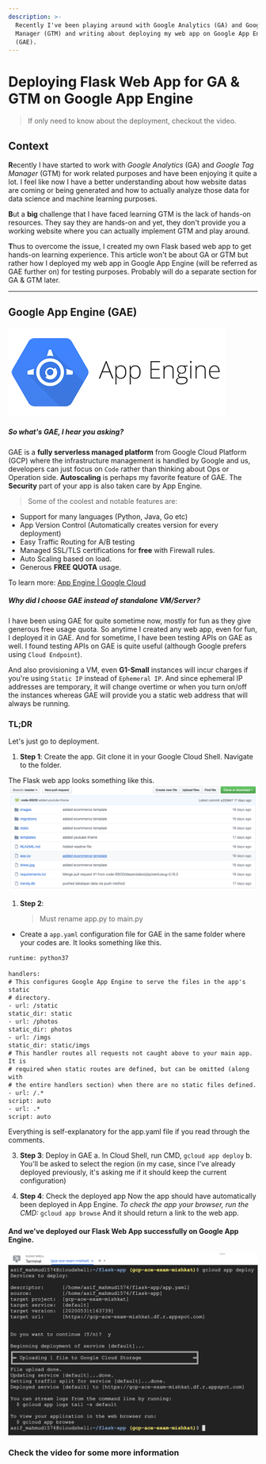 ```yaml
---
description: >-
  Recently I've been playing around with Google Analytics (GA) and Google Tag
  Manager (GTM) and writing about deploying my web app on Google App Engine
  (GAE).
---
```


# Deploying Flask Web App for GA & GTM on Google App Engine

> If only need to know about the deployment, checkout the video.

## Context
**R**ecently I have started to work with *Google Analytics* (GA) and *Google Tag Manager* (GTM) for work related purposes and have been enjoying it quite a lot. I feel like now I have a better understanding about how website datas are coming or being generated and how to actually analyze those data for data science and machine learning purposes.

**B**ut a **big** challenge that I have faced learning GTM is the lack of hands-on resources. They say they are hands-on and yet, they don't provide you a working website where you can actually implement GTM and play around.

**T**hus to overcome the issue, I created my own Flask based web app to get hands-on learning experience. This article won't be about GA or GTM but rather how I deployed my web app in Google App Engine (will be referred as GAE further on) for testing purposes. Probably will do a separate section for GA & GTM later.

___

## Google App Engine (GAE)
![Google App Engine](../App-Engine-logo1.png)
##### *So what's GAE, I hear you asking?*
GAE is a **fully serverless managed platform** from Google Cloud Platform (GCP) where the infrastructure management is handled by Google and us, developers can just focus on `Code` rather than thinking about Ops or Operation side. **Autoscaling** is perhaps my favorite feature of GAE. The **Security** part of your app is also taken care by App Engine.

> Some of the coolest and notable features are:
- Support for many languages (Python, Java, Go etc)
- App Version Control (Automatically creates version for every deployment)
- Easy Traffic Routing for A/B testing
- Managed SSL/TLS certifications for **free** with Firewall rules.
- Auto Scaling based on load.
- Generous **FREE QUOTA** usage.

To learn more: [App Engine | Google Cloud](https://cloud.google.com/appengine)


##### *Why did I choose GAE instead of standalone VM/Server?*
I have been using GAE for quite sometime now, mostly for fun as they give generous free usage quota. So anytime I created any web app, even for fun, I deployed it in GAE. And for sometime, I have been testing APIs on GAE as well. I found testing APIs on GAE is quite useful (although Google prefers using `Cloud Endpoint`).

And also provisioning a VM, even **G1-Small** instances will incur charges if you're using `Static IP` instead of `Ephemeral IP`. And since ephemeral IP addresses are temporary, it will change overtime or when you turn on/off the instances whereas GAE will provide you a static web address that will always be running.

### TL;DR

Let's just go to deployment.

1. **Step 1**: Create the app. Git clone it in your Google Cloud Shell. Navigate to the folder.


The Flask web app looks something like this.
![Flask App Structure](../git_image.png)


1. **Step 2**: 
   > Must rename app.py to main.py

  * Create a `app.yaml` configuration file for GAE in the same folder where your codes are. It looks something like this.
  ```
  runtime: python37

handlers:
  # This configures Google App Engine to serve the files in the app's static
  # directory.
- url: /static
  static_dir: static
- url: /photos
  static_dir: photos
- url: /imgs
  static_dir: static/imgs
  # This handler routes all requests not caught above to your main app. It is
  # required when static routes are defined, but can be omitted (along with
  # the entire handlers section) when there are no static files defined.
- url: /.*
  script: auto
- url: .*
  script: auto
  ```
  Everything is self-explanatory for the app.yaml file if you read through the comments.

3. **Step 3**: Deploy in GAE
   a. In Cloud Shell, run CMD, `gcloud app deploy`
   b. You'll be asked to select the region (in my case, since I've already deployed previously, it's asking me if it should keep the current configuration)

4. **Step 4**: Check the deployed app
   Now the app should have automatically been deployed in App Engine.
   *To check the app your browser, run the CMD:*
   `gcloud app browse`
   And it should return a link to the web app.

#### And we've deployed our Flask Web App successfully on Google App Engine.

![App Engine Successful Deployment](../Screenshot%202020-05-31%20at%204.42.38%20PM.png)

### Check the video for some more information